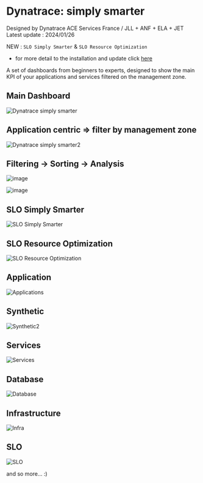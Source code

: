 # Dynatrace: simply smarter
Designed by Dynatrace ACE Services France / JLL + ANF + ELA + JET  
Latest update : 2024/01/26

NEW : `SLO Simply Smarter` & `SLO Resource Optimization` 
 - for more detail to the installation and update click [here](https://github.com/dynatrace-ace-services/slo-simply-smarter/blob/main/README.md)


A set of dashboards from beginners to experts, designed to show the main KPI of your applications and services filtered on the management zone.
## Main Dashboard
![Dynatrace simply smarter](Dynatrace_simply_smarter.png)

## Application centric => filter by management zone
![Dynatrace simply smarter2](Dynatrace_simply_smarter2.png)

## Filtering -> Sorting -> Analysis
![image](https://user-images.githubusercontent.com/40337213/216789866-3acc4d66-3242-40b1-9583-8a8e6fc6f6c0.png)

![image](https://user-images.githubusercontent.com/40337213/216789926-8bba00ff-8cb2-445a-9689-eee10320b323.png)

## SLO Simply Smarter
![SLO Simply Smarter](SLO_Simply_Smarter.png)

## SLO Resource Optimization
![SLO Resource Optimization](SLO_Resource_Optimization.png)

## Application
![Applications](Applications.png)

## Synthetic
![Synthetic2](Synthetic2.png)

## Services
![Services](Services.png)

## Database
![Database](Database.png)

## Infrastructure
![Infra](Infra.png)

## SLO
![SLO](SLO.png)

and so more... :)
